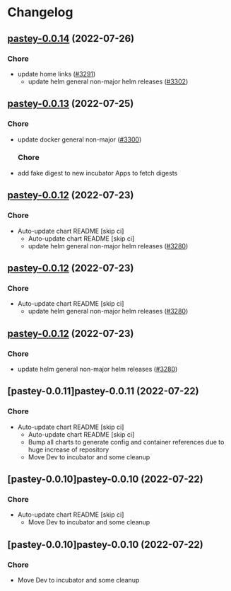 # Changelog



## [pastey-0.0.14](https://github.com/truecharts/apps/compare/pastey-0.0.13...pastey-0.0.14) (2022-07-26)

### Chore

- update home links ([#3291](https://github.com/truecharts/apps/issues/3291))
  - update helm general non-major helm releases ([#3302](https://github.com/truecharts/apps/issues/3302))




## [pastey-0.0.13](https://github.com/truecharts/apps/compare/pastey-0.0.12...pastey-0.0.13) (2022-07-25)

### Chore

- update docker general non-major ([#3300](https://github.com/truecharts/apps/issues/3300))

  ### Chore

- add fake digest to new incubator Apps to fetch digests




## [pastey-0.0.12](https://github.com/truecharts/apps/compare/pastey-0.0.11...pastey-0.0.12) (2022-07-23)

### Chore

- Auto-update chart README [skip ci]
  - Auto-update chart README [skip ci]
  - update helm general non-major helm releases ([#3280](https://github.com/truecharts/apps/issues/3280))




## [pastey-0.0.12](https://github.com/truecharts/apps/compare/pastey-0.0.11...pastey-0.0.12) (2022-07-23)

### Chore

- Auto-update chart README [skip ci]
  - update helm general non-major helm releases ([#3280](https://github.com/truecharts/apps/issues/3280))




## [pastey-0.0.12](https://github.com/truecharts/apps/compare/pastey-0.0.11...pastey-0.0.12) (2022-07-23)

### Chore

- update helm general non-major helm releases ([#3280](https://github.com/truecharts/apps/issues/3280))




## [pastey-0.0.11]pastey-0.0.11 (2022-07-22)

### Chore

- Auto-update chart README [skip ci]
  - Auto-update chart README [skip ci]
  - Bump all charts to generate config and container references due to huge increase of repository
  - Move Dev to incubator and some cleanup




## [pastey-0.0.10]pastey-0.0.10 (2022-07-22)

### Chore

- Auto-update chart README [skip ci]
  - Move Dev to incubator and some cleanup




## [pastey-0.0.10]pastey-0.0.10 (2022-07-22)

### Chore

- Move Dev to incubator and some cleanup
